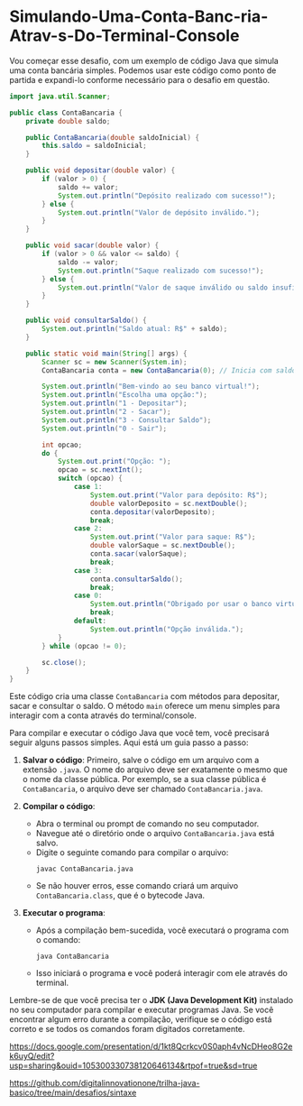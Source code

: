 # Simulando-Uma-Conta-Banc-ria-Atrav-s-Do-Terminal-Console

Vou começar esse desafio, com um exemplo de código Java que simula uma conta bancária simples. Podemos usar este código como ponto de partida e expandi-lo conforme necessário para o desafio em questão.

```java
import java.util.Scanner;

public class ContaBancaria {
    private double saldo;

    public ContaBancaria(double saldoInicial) {
        this.saldo = saldoInicial;
    }

    public void depositar(double valor) {
        if (valor > 0) {
            saldo += valor;
            System.out.println("Depósito realizado com sucesso!");
        } else {
            System.out.println("Valor de depósito inválido.");
        }
    }

    public void sacar(double valor) {
        if (valor > 0 && valor <= saldo) {
            saldo -= valor;
            System.out.println("Saque realizado com sucesso!");
        } else {
            System.out.println("Valor de saque inválido ou saldo insuficiente.");
        }
    }

    public void consultarSaldo() {
        System.out.println("Saldo atual: R$" + saldo);
    }

    public static void main(String[] args) {
        Scanner sc = new Scanner(System.in);
        ContaBancaria conta = new ContaBancaria(0); // Inicia com saldo zero

        System.out.println("Bem-vindo ao seu banco virtual!");
        System.out.println("Escolha uma opção:");
        System.out.println("1 - Depositar");
        System.out.println("2 - Sacar");
        System.out.println("3 - Consultar Saldo");
        System.out.println("0 - Sair");

        int opcao;
        do {
            System.out.print("Opção: ");
            opcao = sc.nextInt();
            switch (opcao) {
                case 1:
                    System.out.print("Valor para depósito: R$");
                    double valorDeposito = sc.nextDouble();
                    conta.depositar(valorDeposito);
                    break;
                case 2:
                    System.out.print("Valor para saque: R$");
                    double valorSaque = sc.nextDouble();
                    conta.sacar(valorSaque);
                    break;
                case 3:
                    conta.consultarSaldo();
                    break;
                case 0:
                    System.out.println("Obrigado por usar o banco virtual.");
                    break;
                default:
                    System.out.println("Opção inválida.");
            }
        } while (opcao != 0);

        sc.close();
    }
}
```

Este código cria uma classe `ContaBancaria` com métodos para depositar, sacar e consultar o saldo. O método `main` oferece um menu simples para interagir com a conta através do terminal/console.

Para compilar e executar o código Java que você tem, você precisará seguir alguns passos simples. Aqui está um guia passo a passo:

1. **Salvar o código**: Primeiro, salve o código em um arquivo com a extensão `.java`. O nome do arquivo deve ser exatamente o mesmo que o nome da classe pública. Por exemplo, se a sua classe pública é `ContaBancaria`, o arquivo deve ser chamado `ContaBancaria.java`.

2. **Compilar o código**:
   - Abra o terminal ou prompt de comando no seu computador.
   - Navegue até o diretório onde o arquivo `ContaBancaria.java` está salvo.
   - Digite o seguinte comando para compilar o arquivo:
     ```shell
     javac ContaBancaria.java
     ```
   - Se não houver erros, esse comando criará um arquivo `ContaBancaria.class`, que é o bytecode Java.

3. **Executar o programa**:
   - Após a compilação bem-sucedida, você executará o programa com o comando:
     ```shell
     java ContaBancaria
     ```
   - Isso iniciará o programa e você poderá interagir com ele através do terminal.

Lembre-se de que você precisa ter o **JDK (Java Development Kit)** instalado no seu computador para compilar e executar programas Java. Se você encontrar algum erro durante a compilação, verifique se o código está correto e se todos os comandos foram digitados corretamente.

https://docs.google.com/presentation/d/1kt8Qcrkcv0S0aph4vNcDHeo8G2ek6uyQ/edit?usp=sharing&ouid=105300330738120646134&rtpof=true&sd=true

https://github.com/digitalinnovationone/trilha-java-basico/tree/main/desafios/sintaxe
